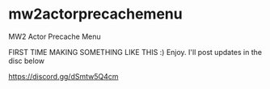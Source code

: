 # mw2actorprecachemenu
MW2 Actor Precache Menu

FIRST TIME MAKING SOMETHING LIKE THIS :) Enjoy. I'll post updates in the disc below

https://discord.gg/dSmtw5Q4cm
